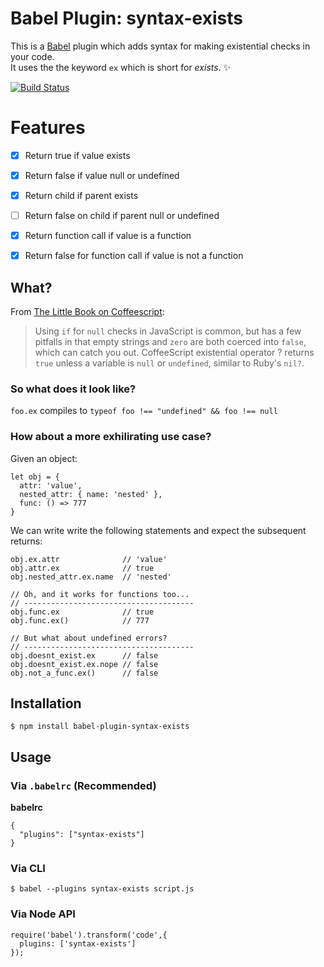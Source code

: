 # Babel Plugin: syntax-exists
This is a <a href="https://babeljs.io">Babel</a> plugin which adds syntax for making existential checks in your code.  
It uses the the keyword `ex` which is short for *exists*. :sparkles:  
  
[![Build Status](https://travis-ci.org/rongierlach/babel-plugin-syntax-exists.svg?branch=master)](https://travis-ci.org/rongierlach/babel-plugin-syntax-exists)

# Features
- [x] Return true if value exists
- [x] Return false if value null or undefined
- [x] Return child if parent exists
- [ ] Return false on child if parent null or undefined
- [x] Return function call if value is a function
- [x] Return false for function call if value is not a function


## What?
From <a href="https://arcturo.github.io/library/coffeescript/index.html">The Little Book on Coffeescript</a>:
> Using `if` for `null` checks in JavaScript is common, but has a few pitfalls in that empty strings and `zero` are both coerced into `false`, which can catch you out. CoffeeScript existential operator ? returns `true` unless a variable is `null` or `undefined`, similar to Ruby's `nil?`.  

### So what does it look like?
`foo.ex` compiles to `typeof foo !== "undefined" && foo !== null`
### How about a more exhilirating use case?
Given an object:
```
let obj = {
  attr: 'value',
  nested_attr: { name: 'nested' },
  func: () => 777
}
```
We can write write the following statements and expect the subsequent returns:
```
obj.ex.attr              // 'value'
obj.attr.ex              // true
obj.nested_attr.ex.name  // 'nested'

// Oh, and it works for functions too...
// --------------------------------------
obj.func.ex              // true
obj.func.ex()            // 777

// But what about undefined errors?
// --------------------------------------
obj.doesnt_exist.ex      // false
obj.doesnt_exist.ex.nope // false
obj.not_a_func.ex()      // false
```
## Installation
`$ npm install babel-plugin-syntax-exists`

## Usage
### Via **`.babelrc`** (Recommended)
**babelrc**
```
{
  "plugins": ["syntax-exists"]
}
```

### Via CLI
`$ babel --plugins syntax-exists script.js`

### Via Node API
```
require('babel').transform('code',{
  plugins: ['syntax-exists']
});
```
